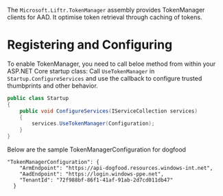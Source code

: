﻿The `Microsoft.Liftr.TokenManager` assembly provides TokenManager clients for AAD. It optimise token retrieval through caching of tokens.

# Registering and Configuring
To enable TokenManager, you need to call beloe method from within your ASP.NET Core startup class:
Call `UseTokenManager` in `Startup.ConfigureServices` and use the callback to configure trusted thumbprints and other behavior.

```cs
public class Startup
{
    public void ConfigureServices(IServiceCollection services)
    {
        services.UseTokenManager(Configuration);
    }
}
```

Below are the sample TokenManagerConfiguration for dogfood
```
"TokenManagerConfiguration": {
    "ArmEndpoint": "https://api-dogfood.resources.windows-int.net",
    "AadEndpoint": "https://login.windows-ppe.net",
    "TenantId": "72f988bf-86f1-41af-91ab-2d7cd011db47"
  }
```
